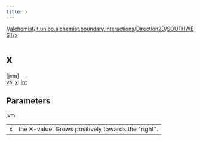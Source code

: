 ```yaml
---
title: x
---
```

//[alchemist](../../../../index.html)/[it.unibo.alchemist.boundary.interactions](../../index.html)/[Direction2D](../index.html)/[SOUTHWEST](index.html)/[x](x.html)



# x



[jvm]\
val [x](x.html): [Int](https://kotlinlang.org/api/latest/jvm/stdlib/kotlin/-int/index.html)



## Parameters


jvm

| | |
|---|---|
| x | the X-value. Grows positively towards the "right". |




